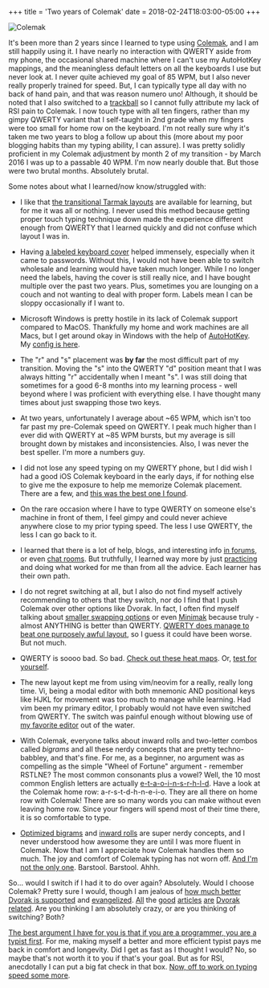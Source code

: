 +++
title = 'Two years of Colemak'
date = 2018-02-24T18:03:00-05:00
+++

![Colemak](https://upload.wikimedia.org/wikipedia/commons/thumb/8/84/KB_US-Colemak.svg/800px-KB_US-Colemak.svg.png)

It's been more than 2 years since I learned to type using [Colemak](https://colemak.com/), and I am still happily using it. I have nearly no interaction with QWERTY aside from my phone, the occasional shared machine where I can't use my AutoHotKey mappings, and the meaningless default letters on all the keyboards I use but never look at. I never quite achieved my goal of 85 WPM, but I also never really properly trained for speed. But, I can typically type all day with no back of hand pain, and that was reason numero uno! Although, it should be noted that I also switched to a [trackball](https://www.amazon.com/Logitech-910-001799-Wireless-Trackball-M570/dp/B0043T7FXE/ref=sr_1_3?s=pc&ie=UTF8&qid=1519510748&sr=1-3&keywords=trackball) so I cannot fully attribute my lack of RSI pain to Colemak. I now touch type with all ten fingers, rather than my gimpy QWERTY variant that I self-taught in 2nd grade when my fingers were too small for home row on the keyboard. I'm not really sure why it's taken me two years to blog a follow up about this (more about my poor blogging habits than my typing ability, I can assure). I was pretty solidly proficient in my Colemak adjustment by month 2 of my transition - by March 2016 I was up to a passable 40 WPM. I'm now nearly double that. But those were two brutal months. Absolutely brutal.

Some notes about what I learned/now know/struggled with:

- I like that [the transitional Tarmak layouts](https://forum.colemak.com/topic/1858-learn-colemak-in-steps-with-the-tarmak-layouts/https://forum.colemak.com/topic/1858-learn-colemak-in-steps-with-the-tarmak-layouts/) are available for learning, but for me it was all or nothing. I never used this method because getting proper touch typing technique down made the experience different enough from QWERTY that I learned quickly and did not confuse which layout I was in.

- Having [a labeled keyboard cover](http://kbcovers.com/colemak-keyboard-cover/) helped immensely, especially when it came to passwords. Without this, I would not have been able to switch wholesale and learning would have taken much longer. While I no longer need the labels, having the cover is still really nice, and I have bought multiple over the past two years. Plus, sometimes you are lounging on a couch and not wanting to deal with proper form. Labels mean I can be sloppy occasionally if I want to.

- Microsoft Windows is pretty hostile in its lack of Colemak support compared to MacOS. Thankfully my home and work machines are all Macs, but I get around okay in Windows with the help of [AutoHotKey](https://colemak.com/AutoHotKey). My [config is here](https://github.com/mattmc3/keyboard-tools).

- The "r" and "s" placement was **by far** the most difficult part of my transition. Moving the "s" into the QWERTY "d" position meant that I was always hitting "r" accidentally when I meant "s". I was still doing that sometimes for a good 6-8 months into my learning process - well beyond where I was proficient with everything else. I have thought many times about just swapping those two keys.

- At two years, unfortunately I average about ~65 WPM, which isn't too far past my pre-Colemak speed on QWERTY. I peak much higher than I ever did with QWERTY at ~85 WPM bursts, but my average is sill brought down by mistakes and inconsistencies. Also, I was never the best speller. I'm more a numbers guy.

- I did not lose any speed typing on my QWERTY phone, but I did wish I had a good iOS Colemak keyboard in the early days, if for nothing else to give me the exposure to help me memorize Colemak placement. There are a few, and [this was the best one I found](https://itunes.apple.com/us/app/tempest-keyboard/id920849876?mt=8).

- On the rare occasion where I have to type QWERTY on someone else's machine in front of them, I feel gimpy and could never achieve anywhere close to my prior typing speed. The less I use QWERTY, the less I can go back to it.

- I learned that there is a lot of help, blogs, and interesting info [in forums](https://www.reddit.com/r/Colemak/), or even [chat rooms](https://discordapp.com/invite/sMNhBUP). But truthfully, I learned way more by just [practicing](https://thetypingcat.com/typing-courses/basic/lesson-1) and doing what worked for me than from all the advice. Each learner has their own path.

- I do not regret switching at all, but I also do not find myself actively recommending to others that they switch, nor do I find that I push Colemak over other options like Dvorak. In fact, I often find myself talking about [smaller swapping options](http://mkweb.bcgsc.ca/carpalx/?partial_optimization) or even [Minimak](http://www.minimak.org/) because truly - almost ANYTHING is better than QWERTY. [QWERTY does manage to beat one purposely awful layout](http://mkweb.bcgsc.ca/carpalx/?worst_layout), so I guess it could have been worse. But not much.

- QWERTY is soooo bad. So bad. [Check out these heat maps](https://blogs.msdn.microsoft.com/ashleyf/2013/03/30/colemak/). Or, [test for yourself](http://patorjk.com/keyboard-layout-analyzer/#/main).

- The new layout kept me from using vim/neovim for a really, really long time. Vi, being a modal editor with both mnemonic AND positional keys like HJKL for movement was too much to manage while learning. Had vim been my primary editor, I probably would not have even switched from QWERTY. The switch was painful enough without blowing use of [my favorite editor](https://www.sublimetext.com/) out of the water.

- With Colemak, everyone talks about inward rolls and two-letter combos called _bigrams_ and all these nerdy concepts that are pretty techno-babbley, and that's fine. For me, as a beginner, no argument was as compelling as the simple "Wheel of Fortune" argument - remember RSTLNE? The most common consonants plus a vowel? Well, the 10 most common English letters are actually [e-t-a-o-i-n-s-r-h-l-d](http://letterfrequency.org/). Have a look at the Colemak home row: a-r-s-t-d-h-n-e-i-o. They are all there on home row with Colemak! There are so many words you can make without even leaving home row. Since your fingers will spend most of their time there, it is so comfortable to type.

- [Optimized bigrams](https://geekhack.org/index.php?topic=67604.0) and [inward rolls](https://forum.colemak.com/topic/1645-rolls-vs-hand-alternation/) are super nerdy concepts, and I never understood how awesome they are until I was more fluent in Colemak. Now that I am I appreciate how Colemak handles them so much. The joy and comfort of Colemak typing has not worn off. [And I'm not the only one](https://www.reddit.com/r/Colemak/comments/5957yz/barstool_is_a_really_fun_word_to_type_in_colemak/). Barstool. Barstool. Ahhh.

So... would I switch if I had it to do over again? Absolutely. Would I choose Colemak? Pretty sure I would, though I am jealous of [how much better Dvorak is supported](https://superuser.com/questions/548441/how-do-i-get-dvorak-keyboard-layout-on-windows) and [evangelized](http://www.dvzine.org/). [All](https://arstechnica.com/gadgets/2014/03/my-quest-to-learn-the-dvorak-keyboard-layout-part-1/) the [good](https://arstechnica.com/gadgets/2014/04/readers-react-to-my-quest-to-learn-the-dvorak-keyboard-layout/) [articles](https://arstechnica.com/gadgets/2014/04/my-quest-to-learn-the-dvorak-keyboard-layout-the-grand-finale/) [are](https://arstechnica.com/gadgets/2014/05/storing-two-keyboard-layouts-in-your-brain-at-once-its-possible/) [Dvorak](http://infohost.nmt.edu/~shipman/ergo/parkinson.html) [related](http://www.dvzine.org/). Are you thinking I am absolutely crazy, or are you thinking of switching? Both?

[The best argument I have for you is that if you are a programmer, you are a typist first](https://blog.codinghorror.com/we-are-typists-first-programmers-second/). For me, making myself a better and more efficient typist pays me back in comfort and longevity. Did I get as fast as I thought I would? No, so maybe that's not worth it to you if that's your goal. But as for RSI, anecdotally I can put a big fat check in that box. [Now, off to work on typing speed some more](http://zty.pe/).
